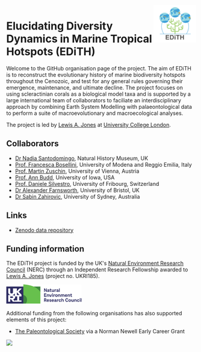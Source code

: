 <img src="/profile/logo.png" align ="right" height="100" />

# Elucidating Diversity Dynamics in Marine Tropical Hotspots (EDiTH)

Welcome to the GitHub organisation page of the project. The aim of EDiTH is to reconstruct the evolutionary history of marine biodiversity hotspots throughout the Cenozoic, and test for any general rules governing their emergence, maintenance, and ultimate decline. The project focuses on using scleractinian corals as a biological model taxa and is supported by a large international team of collaborators to faciliate an interdisciplinary approach by combining Earth System Modelling with palaeontological data to perform a suite of macroevolutionary and macroecological analyses.

The project is led by [Lewis A. Jones](https://lewisajones.com) at [University College London](https://www.ucl.ac.uk/earth-sciences/people/research-fellows/dr-lewis-jones).

## Collaborators

- [Dr Nadia Santodomingo](https://palaeobiology.web.ox.ac.uk/people/dr-nadia-santodomingo), Natural History Museum, UK
- [Prof. Francesca Bosellini](https://personale.unimore.it/rubrica/dettaglio/frabos), University of Modena and Reggio Emilia, Italy
- [Prof. Martin Zuschin](https://ufind.univie.ac.at/en/person.html?id=6551), University of Vienna, Austria
- [Prof. Ann Budd](https://ees.uiowa.edu/people/ann-budd), University of Iowa, USA
- [Prof. Daniele Silvestro](https://www.unifr.ch/bio/en/department/staff/alphabetical-list/people/310596/9b4cc), University of Fribourg, Switzerland
- [Dr Alexander Farnsworth](https://www.bristol.ac.uk/people/person/Alexander-Farnsworth-24da3223-4bc1-4e18-9bcb-eb02a7976395/), University of Bristol, UK
- [Dr Sabin Zahirovic](https://www.sydney.edu.au/science/about/our-people/academic-staff/sabin-zahirovic.html), University of Sydney, Australia

## Links

- [Zenodo data repository](https://zenodo.org/communities/edith)

## Funding information

The EDiTH project is funded by the UK's [Natural Environment Research Council](https://www.ukri.org/councils/nerc/) (NERC) through an Independent Research Fellowship awarded to [Lewis A. Jones](https://lewisajones.com) (project no. UKRI185).

<img src="/profile/UKRI_NERC.png" width="200" />

Additional funding from the following organisations has also supported elements of this project:  

- [The Paleontological Society](https://www.paleosoc.org) via a Norman Newell Early Career Grant  

<img src="/profile/palsoc.png" height="50" />
